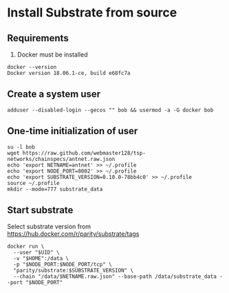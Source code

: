# Install Substrate from source

## Requirements

1. Docker must be installed

```
docker --version
Docker version 18.06.1-ce, build e68fc7a
```

## Create a system user

```
adduser --disabled-login --gecos "" bob && usermod -a -G docker bob
```

## One-time initialization of user

```
su -l bob
wget https://raw.github.com/webmaster128/tsp-networks/chainspecs/antnet.raw.json
echo 'export NETNAME=antnet' >> ~/.profile
echo 'export NODE_PORT=8002' >> ~/.profile
echo 'export SUBSTRATE_VERSION=0.10.0-78bb4c0' >> ~/.profile
source ~/.profile
mkdir --mode=777 substrate_data
```

## Start substrate

Select substrate version from https://hub.docker.com/r/parity/substrate/tags

```
docker run \
  --user "$UID" \
  -v "$HOME":/data \
  -p "$NODE_PORT:$NODE_PORT/tcp" \
  "parity/substrate:$SUBSTRATE_VERSION" \
  --chain "/data/$NETNAME.raw.json" --base-path /data/substrate_data --port "$NODE_PORT"
```
